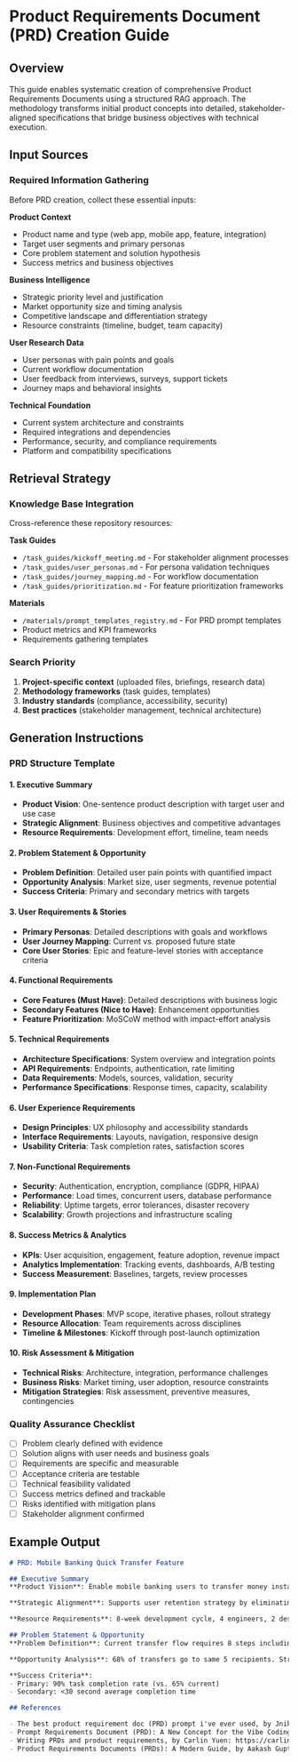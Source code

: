 # Product Requirements Document (PRD) Creation Guide

## Overview

This guide enables systematic creation of comprehensive Product Requirements Documents using a structured RAG approach. The methodology transforms initial product concepts into detailed, stakeholder-aligned specifications that bridge business objectives with technical execution.

## Input Sources

### Required Information Gathering
Before PRD creation, collect these essential inputs:

**Product Context**
- Product name and type (web app, mobile app, feature, integration)
- Target user segments and primary personas
- Core problem statement and solution hypothesis
- Success metrics and business objectives

**Business Intelligence**
- Strategic priority level and justification
- Market opportunity size and timing analysis
- Competitive landscape and differentiation strategy
- Resource constraints (timeline, budget, team capacity)

**User Research Data**
- User personas with pain points and goals
- Current workflow documentation
- User feedback from interviews, surveys, support tickets
- Journey maps and behavioral insights

**Technical Foundation**
- Current system architecture and constraints
- Required integrations and dependencies
- Performance, security, and compliance requirements
- Platform and compatibility specifications

## Retrieval Strategy

### Knowledge Base Integration
Cross-reference these repository resources:

**Task Guides**
- `/task_guides/kickoff_meeting.md` - For stakeholder alignment processes
- `/task_guides/user_personas.md` - For persona validation techniques
- `/task_guides/journey_mapping.md` - For workflow documentation
- `/task_guides/prioritization.md` - For feature prioritization frameworks

**Materials**
- `/materials/prompt_templates_registry.md` - For PRD prompt templates
- Product metrics and KPI frameworks
- Requirements gathering templates

### Search Priority
1. **Project-specific context** (uploaded files, briefings, research data)
2. **Methodology frameworks** (task guides, templates)
3. **Industry standards** (compliance, accessibility, security)
4. **Best practices** (stakeholder management, technical architecture)

## Generation Instructions

### PRD Structure Template

#### 1. Executive Summary
- **Product Vision**: One-sentence product description with target user and use case
- **Strategic Alignment**: Business objectives and competitive advantages
- **Resource Requirements**: Development effort, timeline, team needs

#### 2. Problem Statement & Opportunity
- **Problem Definition**: Detailed user pain points with quantified impact
- **Opportunity Analysis**: Market size, user segments, revenue potential
- **Success Criteria**: Primary and secondary metrics with targets

#### 3. User Requirements & Stories
- **Primary Personas**: Detailed descriptions with goals and workflows
- **User Journey Mapping**: Current vs. proposed future state
- **Core User Stories**: Epic and feature-level stories with acceptance criteria

#### 4. Functional Requirements
- **Core Features (Must Have)**: Detailed descriptions with business logic
- **Secondary Features (Nice to Have)**: Enhancement opportunities
- **Feature Prioritization**: MoSCoW method with impact-effort analysis

#### 5. Technical Requirements
- **Architecture Specifications**: System overview and integration points
- **API Requirements**: Endpoints, authentication, rate limiting
- **Data Requirements**: Models, sources, validation, security
- **Performance Specifications**: Response times, capacity, scalability

#### 6. User Experience Requirements
- **Design Principles**: UX philosophy and accessibility standards
- **Interface Requirements**: Layouts, navigation, responsive design
- **Usability Criteria**: Task completion rates, satisfaction scores

#### 7. Non-Functional Requirements
- **Security**: Authentication, encryption, compliance (GDPR, HIPAA)
- **Performance**: Load times, concurrent users, database performance
- **Reliability**: Uptime targets, error tolerances, disaster recovery
- **Scalability**: Growth projections and infrastructure scaling

#### 8. Success Metrics & Analytics
- **KPIs**: User acquisition, engagement, feature adoption, revenue impact
- **Analytics Implementation**: Tracking events, dashboards, A/B testing
- **Success Measurement**: Baselines, targets, review processes

#### 9. Implementation Plan
- **Development Phases**: MVP scope, iterative phases, rollout strategy
- **Resource Allocation**: Team requirements across disciplines
- **Timeline & Milestones**: Kickoff through post-launch optimization

#### 10. Risk Assessment & Mitigation
- **Technical Risks**: Architecture, integration, performance challenges
- **Business Risks**: Market timing, user adoption, resource constraints
- **Mitigation Strategies**: Risk assessment, preventive measures, contingencies

### Quality Assurance Checklist
- [ ] Problem clearly defined with evidence
- [ ] Solution aligns with user needs and business goals
- [ ] Requirements are specific and measurable
- [ ] Acceptance criteria are testable
- [ ] Technical feasibility validated
- [ ] Success metrics defined and trackable
- [ ] Risks identified with mitigation plans
- [ ] Stakeholder alignment confirmed

## Example Output
```markdown
# PRD: Mobile Banking Quick Transfer Feature

## Executive Summary
**Product Vision**: Enable mobile banking users to transfer money instantly to frequent contacts with biometric authentication, reducing transaction time from 3 minutes to 30 seconds.

**Strategic Alignment**: Supports user retention strategy by eliminating friction in high-frequency use cases. Differentiates from competitors through speed and security.

**Resource Requirements**: 8-week development cycle, 4 engineers, 2 designers, 1 PM, $120K budget.

## Problem Statement & Opportunity
**Problem Definition**: Current transfer flow requires 8 steps including recipient verification, causing 35% task abandonment. Users cite "too many steps" as primary complaint (247 support tickets in Q3).

**Opportunity Analysis**: 68% of transfers go to same 5 recipients. Streamlining frequent transfers could increase usage 40% and reduce support burden 60%.

**Success Criteria**: 
- Primary: 90% task completion rate (vs. 65% current)
- Secondary: <30 second average completion time

## References

- The best product requirement doc (PRD) prompt i've ever used, by Jnik5: https://www.reddit.com/r/PromptEngineering/comments/1n2qzqr/the_best_product_requirement_doc_prd_prompt_ive/
- Prompt Requirements Document (PRD): A New Concept for the Vibe Coding Era, by Takafumi Endo: https://medium.com/@takafumi.endo/prompt-requirements-document-prd-a-new-concept-for-the-vibe-coding-era-0fb7bf339400
- Writing PRDs and product requirements, by Carlin Yuen: https://carlinyuen.medium.com/writing-prds-and-product-requirements-2effdb9c6def
- Product Requirements Documents (PRDs): A Modern Guide, by Aakash Gupta: https://www.news.aakashg.com/p/product-requirements-documents-prds
